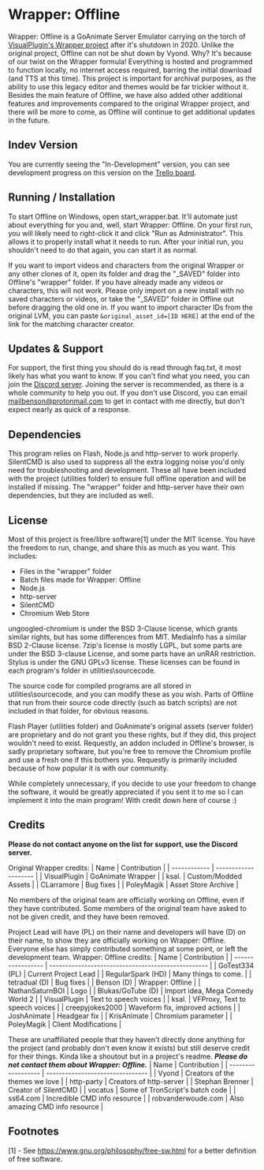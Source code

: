 # Wrapper: Offline
Wrapper: Offline is a GoAnimate Server Emulator carrying on the torch of [VisualPlugin's Wrapper project](https://github.com/GoAnimate-Wrapper) after it's shutdown in 2020. Unlike the original project, Offline can not be shut down by Vyond. Why? It's because of our twist on the Wrapper formula! Everything is hosted and programmed to function locally, no internet access required, barring the initial download (and TTS at this time). This project is important for archival purposes, as the ability to use this legacy editor and themes would be far trickier without it. Besides the main feature of Offline, we have also added other additional features and improvements compared to the original Wrapper project, and there will be more to come, as Offline will continue to get additional updates in the future.

## Indev Version
You are currently seeing the "In-Development" version, you can see development progress on this version on the [Trello board](https://trello.com/b/Z941Mqfw/wrapper-offline-development).

## Running / Installation
To start Offline on Windows, open start_wrapper.bat. It'll automate just about everything for you and, well, start Wrapper: Offline. On your first run, you will likely need to right-click it and click "Run as Administrator". This allows it to properly install what it needs to run. After your initial run, you shouldn't need to do that again, you can start it as normal.

If you want to import videos and characters from the original Wrapper or any other clones of it, open its folder and drag the "_SAVED" folder into Offline's "wrapper" folder. If you have already made any videos or characters, this will not work. Please only import on a new install with no saved characters or videos, or take the "_SAVED" folder in Offline out before dragging the old one in. If you want to import character IDs from the original LVM, you can paste `&original_asset_id=[ID HERE]` at the end of the link for the matching character creator.

## Updates & Support
For support, the first thing you should do is read through faq.txt, it most likely has what you want to know. If you can't find what you need, you can join the [Discord server](https://discord.gg/Kf7BzSw). Joining the server is recommended, as there is a whole community to help you out. If you don't use Discord, you can email mailbenson@protonmail.com to get in contact with me directly, but don't expect nearly as quick of a response.

## Dependencies
This program relies on Flash, Node.js and http-server to work properly. SilentCMD is also used to suppress all the extra logging noise you'd only need for troubleshooting and development. These all have been included with the project (utilities folder) to ensure full offline operation and will be installed if missing. The "wrapper" folder and http-server have their own dependencies, but they are included as well.

## License
Most of this project is free/libre software[1] under the MIT license. You have the freedom to run, change, and share this as much as you want.
This includes:
  - Files in the "wrapper" folder
  - Batch files made for Wrapper: Offline
  - Node.js
  - http-server
  - SilentCMD
  - Chromium Web Store

ungoogled-chromium is under the BSD 3-Clause license, which grants similar rights, but has some differences from MIT. MediaInfo has a similar BSD 2-Clause license. 7zip's license is mostly LGPL, but some parts are under the BSD 3-clause License, and some parts have an unRAR restriction. Stylus is under the GNU GPLv3 license. These licenses can be found in each program's folder in utilities\sourcecode.

The source code for compiled programs are all stored in utilities\sourcecode, and you can modify these as you wish. Parts of Offline that run from their source code directly (such as batch scripts) are not included in that folder, for obvious reasons.

Flash Player (utilities folder) and GoAnimate's original assets (server folder) are proprietary and do not grant you these rights, but if they did, this project wouldn't need to exist. Requestly, an addon included in Offline's browser, is sadly proprietary software, but you're free to remove the Chromium profile and use a fresh one if this bothers you. Requestly is primarily included because of how popular it is with our community.

While completely unnecessary, if you decide to use your freedom to change the software, it would be greatly appreciated if you sent it to me so I can implement it into the main program! With credit down here of course :)

## Credits
**Please do not contact anyone on the list for support, use the Discord server.**

Original Wrapper credits:
| Name         | Contribution         |
| ------------ | -------------------- |
| VisualPlugin | GoAnimate Wrapper    |
| ksal.        | Custom/Modded Assets |
| CLarramore   | Bug fixes            |
| PoleyMagik   | Asset Store Archive  |

No members of the original team are officially working on Offline, even if they have contributed. Some members of the original team have asked to not be given credit, and they have been removed.

Project Lead will have (PL) on their name and developers will have (D) on their name, to show they are officially working on Wrapper: Offline. Everyone else has simply contributed something at some point, or left the development team.
Wrapper: Offline credits:
| Name              | Contribution                                       |
| ----------------- | -------------------------------------------------- |
| GoTest334 (PL)    | Current Project Lead                               |
| RegularSpark (HD) | Many things to come.                               |
| tetradual (D)     | Bug fixes                                          |
| Benson (D)        | Wrapper: Offline                                   |
| NathanSaturnBOI   | Logo                                               |
| Blukas/GoTube (D) | Import idea, Mega Comedy World 2                   |
| VisualPlugin      | Text to speech voices                              |
| ksal.             | VFProxy, Text to speech voices                     |
| creepyjokes2000   | Waveform fix, improved actions                     |
| JoshAnimate       | Headgear fix                                       |
| KrisAnimate       | Chromium parameter                                 |
| PoleyMagik        | Client Modifications                               |

These are unaffiliated people that they haven't directly done anything for the project (and probably don't even know it exists) but still deserve credit for their things. Kinda like a shoutout but in a project's readme. ***Please do not contact them about Wrapper: Offline.***
| Name               | Contribution                     |
| ------------------ | -------------------------------- |
| Vyond              | Creators of the themes we love   |
| http-party         | Creators of http-server          |
| Stephan Brenner    | Creator of SilentCMD             |
| vocatus            | Some of TronScript's batch code  |
| ss64.com           | Incredible CMD info resource     |
| robvanderwoude.com | Also amazing CMD info resource   |

## Footnotes
[1] - See <https://www.gnu.org/philosophy/free-sw.html> for a better definition of free software.
